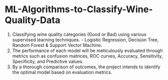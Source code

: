 # ML-Algorithms-to-Classify-Wine-Quality-Data
1. Classifying wine quality categories (Good or Bad) using various supervised learning techniques. - Logistic Regression, Decision Tree, Random Forest &amp; Support Vector Machine.
2. The performance of each model will be meticulously evaluated through metrics such as confusion matrices, ROC curves, Accuracy, Sensitivity, Specificity, and Predictive values.
3. By a thorough comparison of outcomes, the project intends to identify the optimal model based on evaluation metrics.
